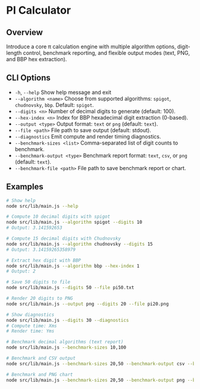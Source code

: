 # PI Calculator

## Overview

Introduce a core π calculation engine with multiple algorithm options, digit-length control, benchmark reporting, and flexible output modes (text, PNG, and BBP hex extraction).

## CLI Options

* `-h`, `--help`                  Show help message and exit
* `--algorithm <name>`           Choose from supported algorithms: `spigot`, `chudnovsky`, `bbp`. Default: `spigot`.
* `--digits <n>`                 Number of decimal digits to generate (default: 100).
* `--hex-index <n>`              Index for BBP hexadecimal digit extraction (0-based).
* `--output <type>`              Output format: `text` or `png` (default: `text`).
* `--file <path>`                File path to save output (default: stdout).
* `--diagnostics`                Emit compute and render timing diagnostics.
* `--benchmark-sizes <list>`     Comma-separated list of digit counts to benchmark.
* `--benchmark-output <type>`    Benchmark report format: `text`, `csv`, or `png` (default: `text`).
* `--benchmark-file <path>`      File path to save benchmark report or chart.

## Examples

```bash
# Show help
node src/lib/main.js --help

# Compute 10 decimal digits with spigot
node src/lib/main.js --algorithm spigot --digits 10
# Output: 3.141592653

# Compute 15 decimal digits with Chudnovsky
node src/lib/main.js --algorithm chudnovsky --digits 15
# Output: 3.14159265358979

# Extract hex digit with BBP
node src/lib/main.js --algorithm bbp --hex-index 1
# Output: 2

# Save 50 digits to file
node src/lib/main.js --digits 50 --file pi50.txt

# Render 20 digits to PNG
node src/lib/main.js --output png --digits 20 --file pi20.png

# Show diagnostics
node src/lib/main.js --digits 30 --diagnostics
# Compute time: Xms
# Render time: Yms

# Benchmark decimal algorithms (text report)
node src/lib/main.js --benchmark-sizes 10,100

# Benchmark and CSV output
node src/lib/main.js --benchmark-sizes 20,50 --benchmark-output csv --benchmark-file benchmark.csv

# Benchmark and PNG chart
node src/lib/main.js --benchmark-sizes 20,50 --benchmark-output png --benchmark-file benchmark.png
```
